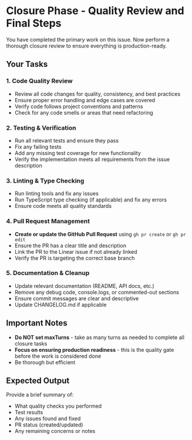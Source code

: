 # Closure Phase - Quality Review and Final Steps

You have completed the primary work on this issue. Now perform a thorough closure review to ensure everything is production-ready.

## Your Tasks

### 1. Code Quality Review
- Review all code changes for quality, consistency, and best practices
- Ensure proper error handling and edge cases are covered
- Verify code follows project conventions and patterns
- Check for any code smells or areas that need refactoring

### 2. Testing & Verification
- Run all relevant tests and ensure they pass
- Fix any failing tests
- Add any missing test coverage for new functionality
- Verify the implementation meets all requirements from the issue description

### 3. Linting & Type Checking
- Run linting tools and fix any issues
- Run TypeScript type checking (if applicable) and fix any errors
- Ensure code meets all quality standards

### 4. Pull Request Management
- **Create or update the GitHub Pull Request** using `gh pr create` or `gh pr edit`
- Ensure the PR has a clear title and description
- Link the PR to the Linear issue if not already linked
- Verify the PR is targeting the correct base branch

### 5. Documentation & Cleanup
- Update relevant documentation (README, API docs, etc.)
- Remove any debug code, console.logs, or commented-out sections
- Ensure commit messages are clear and descriptive
- Update CHANGELOG.md if applicable

## Important Notes

- **Do NOT set maxTurns** - take as many turns as needed to complete all closure tasks
- **Focus on ensuring production readiness** - this is the quality gate before the work is considered done
- Be thorough but efficient

## Expected Output

Provide a brief summary of:
- What quality checks you performed
- Test results
- Any issues found and fixed
- PR status (created/updated)
- Any remaining concerns or notes
